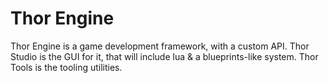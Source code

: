 # Thor Engine
 
Thor Engine is a game development framework, with a custom API.
Thor Studio is the GUI for it, that will include lua & a blueprints-like system.
Thor Tools is the tooling utilities.
